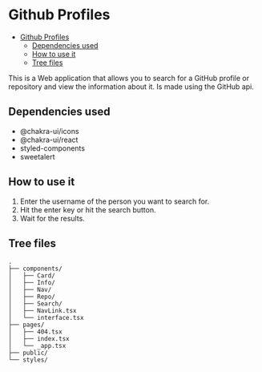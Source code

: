 # Github Profiles

- [Github Profiles](#github-profiles)
  - [Dependencies used](#dependencies-used)
  - [How to use it](#how-to-use-it)
  - [Tree files](#tree-files)

This is a Web application that allows you to search for a GitHub profile or repository and view the information about it. Is made using the GitHub api.

## Dependencies used

- @chakra-ui/icons
- @chakra-ui/react
- styled-components
- sweetalert

## How to use it

1. Enter the username of the person you want to search for.
2. Hit the enter key or hit the search button.
3. Wait for the results.

## Tree files

```
.
├── components/
│   ├── Card/
│   ├── Info/
│   ├── Nav/
│   ├── Repo/
│   ├── Search/
│   ├── NavLink.tsx
│   └── interface.tsx
├── pages/
│   ├── 404.tsx
│   ├── index.tsx
│   └── _app.tsx
├── public/
└── styles/
```
